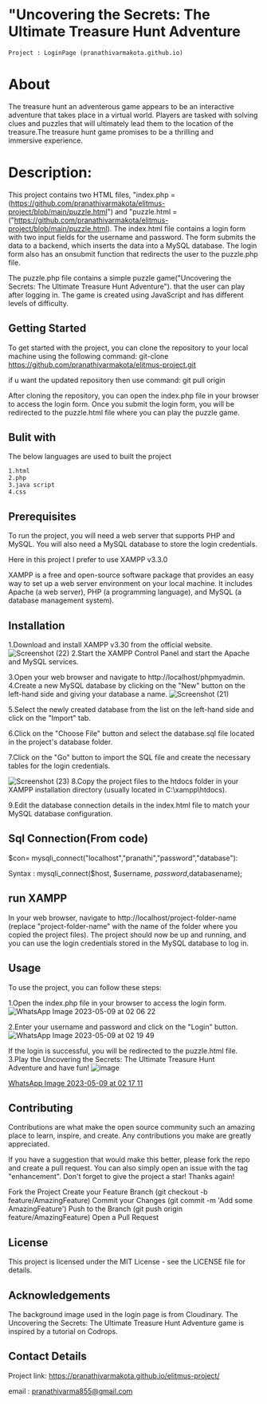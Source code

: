 ﻿
# "Uncovering the Secrets: The Ultimate Treasure Hunt Adventure
    Project : LoginPage (pranathivarmakota.github.io)
 # About
 The treasure hunt an adventerous game appears to be an interactive adventure that takes place in a virtual world. Players are tasked with solving clues and puzzles that will ultimately lead them to the location of the treasure.The treasure hunt game promises to be a thrilling and immersive experience.

# Description:
This project contains two HTML files, "index.php = (https://github.com/pranathivarmakota/elitmus-project/blob/main/puzzle.html") and "puzzle.html =("https://github.com/pranathivarmakota/elitmus-project/blob/main/puzzle.html). The index.html file contains a login form with two input fields for the username and password. The form submits the data to a backend, which inserts the data into a MySQL database. The login form also has an onsubmit function that redirects the user to the puzzle.php file.

The puzzle.php file contains a simple puzzle game("Uncovering the Secrets: The Ultimate Treasure Hunt Adventure"). that the user can play after logging in. The game is created using JavaScript and has different levels of difficulty.




## Getting Started
To get started with the project, you can clone the repository to your local machine using the following command:
   git-clone https://github.com/pranathivarmakota/elitmus-project.git

 if u want the updated repository then use command:
    git pull origin

  After cloning the repository, you can open the index.php file in your browser to access the login form. Once you submit the login form, you will be redirected to the puzzle.html file where you can play the puzzle game.
## Bulit with
   The below languages are used to built the project
   
    1.html
    2.php
    3.java script
    4.css



## Prerequisites
 To run the project, you will need a web server that supports PHP and MySQL. You will also need a MySQL database to store the login credentials.

 Here in this project I prefer to use XAMPP v3.3.0

 XAMPP is a free and open-source software package that provides an easy way to set up a web server environment on your local machine. It includes Apache (a web server), PHP (a programming language), and MySQL (a database management system).

 
 
## Installation

1.Download and install XAMPP v3.30 from the official website.
![Screenshot (22)](https://user-images.githubusercontent.com/113531544/236977819-1772478e-4bfd-4f53-b6df-4d93d359340c.png)
2.Start the XAMPP Control Panel and start the Apache and MySQL services.

3.Open your web browser and navigate to http://localhost/phpmyadmin. 4.Create a new MySQL database by clicking on the "New" button on the left-hand side and giving your database a name.
 ![Screenshot (21)](https://user-images.githubusercontent.com/113531544/236978168-64d612ab-78d5-4ef1-97bb-66bcf2e3489d.png)

5.Select the newly created database from the list on the left-hand side and click on the "Import" tab.

6.Click on the "Choose File" button and select the database.sql file located in the project's database folder.

7.Click on the "Go" button to import the SQL file and create the necessary tables for the login credentials.

![Screenshot (23)](https://user-images.githubusercontent.com/113531544/236978502-a0653cad-d2c7-4e5a-ae67-b429ddb1dd1f.png)
8.Copy the project files to the htdocs folder in your XAMPP installation directory (usually located in C:\xampp\htdocs).


9.Edit the database connection details in the index.html file to match your MySQL database configuration.



## Sql Connection(From code)
 <?php
  $con= mysqli_connect("localhost","pranathi","password","database");
   $n1=$_GET['username'];
   $p1=$_GET['password'];
   $dt="insert into table2(username1,password1) values('$n1','$p1')";
   mysqli_query($con,$dt);
?>
  

$con= mysqli_connect("localhost","pranathi","password","database"):

  Syntax : mysqli_connect($host, $username, $password, $databasename); 


##  run XAMPP
In your web browser, navigate to http://localhost/project-folder-name (replace "project-folder-name" with the name of the folder where you copied the project files).
The project should now be up and running, and you can use the login credentials stored in the MySQL database to log in.

 


## Usage
To use the project, you can follow these steps:

1.Open the index.php file in your browser to access the login form.
![WhatsApp Image 2023-05-09 at 02 06 22](https://user-images.githubusercontent.com/113531544/236978726-38743670-3154-44c5-b95e-a5d3564da572.jpg)


2.Enter your username and password and click on the "Login" button.
 ![WhatsApp Image 2023-05-09 at 02 19 49](https://user-images.githubusercontent.com/113531544/236979073-97fc169f-e937-41e3-bee4-d7d88a42eeac.jpg)

If the login is successful, you will be redirected to the puzzle.html file.
3.Play the Uncovering the Secrets: The Ultimate Treasure Hunt Adventure and have fun!
![image](https://user-images.githubusercontent.com/113531544/236979859-1d726cbb-d1dd-4233-a21f-946e3b248d73.png)

[WhatsApp Image 2023-05-09 at 02 17 11](https://user-images.githubusercontent.com/113531544/236980037-ee45215b-34b6-45d6-a2dc-055bfb454b1c.jpg)




















## Contributing
Contributions are what make the open source community such an amazing place to learn, inspire, and create. Any contributions you make are greatly appreciated.

If you have a suggestion that would make this better, please fork the repo and create a pull request. You can also simply open an issue with the tag "enhancement". Don't forget to give the project a star! Thanks again!

Fork the Project
Create your Feature Branch (git checkout -b feature/AmazingFeature)
Commit your Changes (git commit -m 'Add some AmazingFeature')
Push to the Branch (git push origin feature/AmazingFeature)
Open a Pull Request
## License
This project is licensed under the MIT License - see the LICENSE file for details.




## Acknowledgements
The background image used in the login page is from Cloudinary.
The Uncovering the Secrets: The Ultimate Treasure Hunt Adventure game is inspired by a tutorial on Codrops.
 
## Contact Details
Project link: https://pranathivarmakota.github.io/elitmus-project/

email : pranathivarma855@gmail.com
